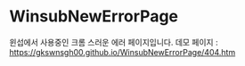 # WinsubNewErrorPage
윈섭에서 사용중인 크롬 스러운 에러 페이지입니다.
데모 페이지 : https://gkswnsgh00.github.io/WinsubNewErrorPage/404.htm
